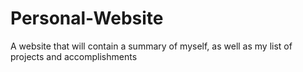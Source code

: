 # Personal-Website
A website that will contain a summary of myself, as well as my list of projects and accomplishments
